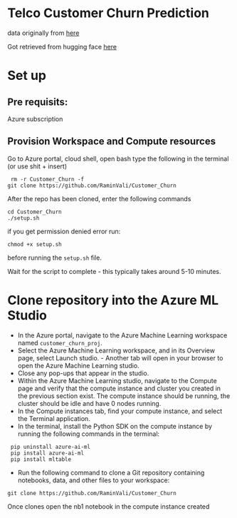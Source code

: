 
# Telco Customer Churn Prediction

data originally from [here](https://community.ibm.com/community/user/businessanalytics/blogs/steven-macko/2019/07/11/telco-customer-churn-1113)

Got retrieved from hugging face [here](https://huggingface.co/datasets/scikit-learn/churn-prediction)

# Set up

## Pre requisits:
Azure subscription

## Provision Workspace and Compute resources
Go to Azure portal, cloud shell, open bash
type the following in the terminal (or use shit + insert)
``` 
 rm -r Customer_Churn -f
git clone https://github.com/RaminVali/Customer_Churn
```

After the repo has been cloned, enter the following commands
```
cd Customer_Churn
./setup.sh
```

if you get permission denied error run: 
```
chmod +x setup.sh
```
before running the ```setup.sh``` file.

Wait for the script to complete - this typically takes around 5-10 minutes.

# Clone repository into the Azure ML Studio
- In the Azure portal, navigate to the Azure Machine Learning workspace named ```customer_churn_proj```.
- Select the Azure Machine Learning workspace, and in its Overview page, select Launch studio. - Another tab will open in your browser to open the Azure Machine Learning studio.
- Close any pop-ups that appear in the studio.
- Within the Azure Machine Learning studio, navigate to the Compute page and verify that the compute instance and cluster you created in the previous section exist. The compute instance should be running, the cluster should be idle and have 0 nodes running.
- In the Compute instances tab, find your compute instance, and select the Terminal application.
- In the terminal, install the Python SDK on the compute instance by running the following commands in the terminal:

```
 pip uninstall azure-ai-ml
 pip install azure-ai-ml
 pip install mltable

 ```

- Run the following command to clone a Git repository containing notebooks, data, and other files to your workspace: 

```
git clone https://github.com/RaminVali/Customer_Churn
```
Once clones open the nb1 notebook in the compute instance created 
